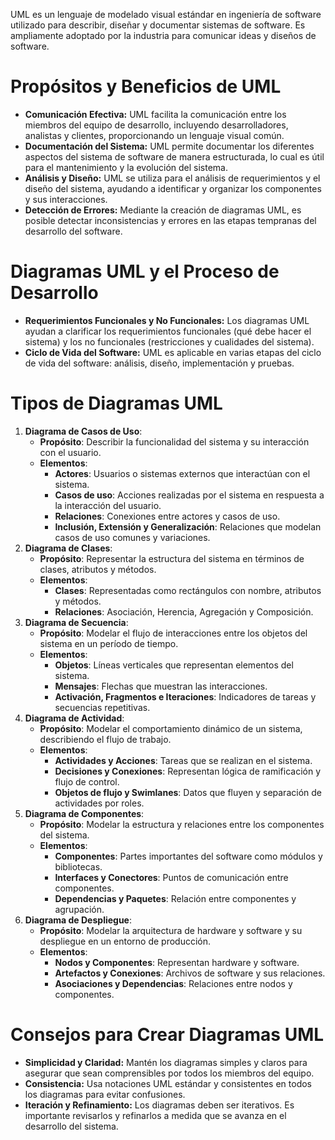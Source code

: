 UML es un lenguaje de modelado visual estándar en ingeniería de software utilizado para describir, diseñar y documentar sistemas de software. Es ampliamente adoptado por la industria para comunicar ideas y diseños de software.

# Propósitos y Beneficios de UML
- **Comunicación Efectiva:** UML facilita la comunicación entre los miembros del equipo de desarrollo, incluyendo desarrolladores, analistas y clientes, proporcionando un lenguaje visual común.
- **Documentación del Sistema:** UML permite documentar los diferentes aspectos del sistema de software de manera estructurada, lo cual es útil para el mantenimiento y la evolución del sistema.
- **Análisis y Diseño:** UML se utiliza para el análisis de requerimientos y el diseño del sistema, ayudando a identificar y organizar los componentes y sus interacciones.
- **Detección de Errores:** Mediante la creación de diagramas UML, es posible detectar inconsistencias y errores en las etapas tempranas del desarrollo del software.

# Diagramas UML y el Proceso de Desarrollo
- **Requerimientos Funcionales y No Funcionales:** Los diagramas UML ayudan a clarificar los requerimientos funcionales (qué debe hacer el sistema) y los no funcionales (restricciones y cualidades del sistema).
- **Ciclo de Vida del Software:** UML es aplicable en varias etapas del ciclo de vida del software: análisis, diseño, implementación y pruebas.

# Tipos de Diagramas UML
1. **Diagrama de Casos de Uso**:
    - **Propósito**: Describir la funcionalidad del sistema y su interacción con el usuario.
    - **Elementos**:
        - **Actores**: Usuarios o sistemas externos que interactúan con el sistema.
        - **Casos de uso**: Acciones realizadas por el sistema en respuesta a la interacción del usuario.
        - **Relaciones**: Conexiones entre actores y casos de uso.
        - **Inclusión, Extensión y Generalización**: Relaciones que modelan casos de uso comunes y variaciones.
2. **Diagrama de Clases**:
    - **Propósito**: Representar la estructura del sistema en términos de clases, atributos y métodos.
    - **Elementos**:
        - **Clases**: Representadas como rectángulos con nombre, atributos y métodos.
        - **Relaciones**: Asociación, Herencia, Agregación y Composición.
3. **Diagrama de Secuencia**:
    - **Propósito**: Modelar el flujo de interacciones entre los objetos del sistema en un período de tiempo.
    - **Elementos**:
        - **Objetos**: Líneas verticales que representan elementos del sistema.
        - **Mensajes**: Flechas que muestran las interacciones.
        - **Activación, Fragmentos e Iteraciones**: Indicadores de tareas y secuencias repetitivas.
4. **Diagrama de Actividad**:
    - **Propósito**: Modelar el comportamiento dinámico de un sistema, describiendo el flujo de trabajo.
    - **Elementos**:
        - **Actividades y Acciones**: Tareas que se realizan en el sistema.
        - **Decisiones y Conexiones**: Representan lógica de ramificación y flujo de control.
        - **Objetos de flujo y Swimlanes**: Datos que fluyen y separación de actividades por roles.
5. **Diagrama de Componentes**:
    - **Propósito**: Modelar la estructura y relaciones entre los componentes del sistema.
    - **Elementos**:
        - **Componentes**: Partes importantes del software como módulos y bibliotecas.
        - **Interfaces y Conectores**: Puntos de comunicación entre componentes.
        - **Dependencias y Paquetes**: Relación entre componentes y agrupación.
6. **Diagrama de Despliegue**:
    - **Propósito**: Modelar la arquitectura de hardware y software y su despliegue en un entorno de producción.
    - **Elementos**:
        - **Nodos y Componentes**: Representan hardware y software.
        - **Artefactos y Conexiones**: Archivos de software y sus relaciones.
        - **Asociaciones y Dependencias**: Relaciones entre nodos y componentes.

# Consejos para Crear Diagramas UML
- **Simplicidad y Claridad:** Mantén los diagramas simples y claros para asegurar que sean comprensibles por todos los miembros del equipo.
- **Consistencia:** Usa notaciones UML estándar y consistentes en todos los diagramas para evitar confusiones.
- **Iteración y Refinamiento:** Los diagramas deben ser iterativos. Es importante revisarlos y refinarlos a medida que se avanza en el desarrollo del sistema.
